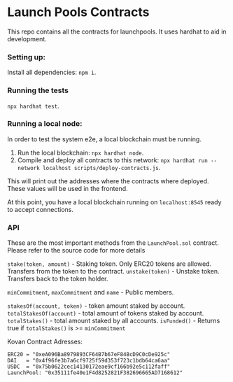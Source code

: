 # Launch Pools Contracts

This repo contains all the contracts for launchpools. It uses hardhat to aid in development.

### Setting up:

Install all dependencies: `npm i`.

### Running the tests

`npx hardhat test`.

### Running a local node:

In order to test the system e2e, a local blockchain must be running.

1. Run the local blockchain: `npx hardhat node`.
2. Compile and deploy all contracts to this network: `npx hardhat run --network localhost scripts/deploy-contracts.js`.

This will print out the addresses where the contracts where deployed. These values will be
used in the frontend.

At this point, you have a local blockchain running on `localhost:8545` ready to accept connections.

### API

These are the most important methods from the `LaunchPool.sol` contract. Please refer to the source code for more
details

`stake(token, amount)` - Staking token. Only ERC20 tokens are allowed. Transfers from the token to the contract.
`unstake(token)` - Unstake token. Transfers back to the token holder.

`minCommitment`, `maxCommitment` and `name` - Public members.

`stakesOf(account, token)` - token amount staked by account.
`totalStakesOf(account)` - total amount of tokens staked by account.
`totalStakes()` - total amount staked by all accounts.
`isFunded()` - Returns true if `totalStakes()` is >= `minCommitment`

Kovan Contract Adresses:

```
ERC20 = "0xeA096Ba8979893CF64B7b67eF84BcD9C0cDe925c"
DAI   = "0x4f96fe3b7a6cf9725f59d353f723c1bdb64ca6aa"
USDC  = "0x75b0622cec14130172eae9cf166b92e5c112faff"
LaunchPool: "0x35111fe40e1F4d8252821F382696665AD7168612"
```
